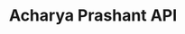 ---
title: Acharya Prashant API
emoji: 📚
colorFrom: indigo
colorTo: blue
sdk: docker
app_file: app.py
pinned: false
---